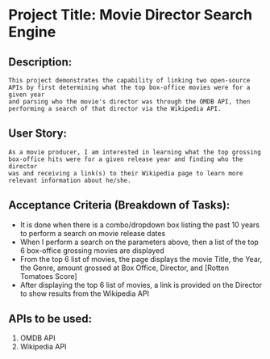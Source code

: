 # Project Title: Movie Director Search Engine

## Description:

```
This project demonstrates the capability of linking two open-source APIs by first determining what the top box-office movies were for a given year 
and parsing who the movie's director was through the OMDB API, then performing a search of that director via the Wikipedia API.
```

## User Story:

```
As a movie producer, I am interested in learning what the top grossing box-office hits were for a given release year and finding who the director
was and receiving a link(s) to their Wikipedia page to learn more relevant information about he/she.
```


## Acceptance Criteria (Breakdown of Tasks):

* It is done when there is a combo/dropdown box listing the past 10 years to perform a search on movie release dates
* When I perform a search on the parameters above, then a list of the top 6 box-office grossing movies are displayed
* From the top 6 list of movies, the page displays the movie Title, the Year, the Genre, amount grossed at Box Office, Director, and [Rotten Tomatoes Score]
* After displaying the top 6 list of movies, a link is provided on the Director to show results from the Wikipedia API

## APIs to be used:
1. OMDB API
2. Wikipedia API